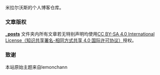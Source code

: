 米拉尔沃斯的个人博客仓库。

### 文章版权

**[_posts](https://github.com/miralworth/miralworth.github.io/tree/master/_posts)** 文件夹内所有文章若无特别声明均使用[CC BY-SA 4.0 International License（知识共享署名-相同方式共享 4.0 国际许可协议）](http://creativecommons.org/licenses/by-sa/4.0/)授权。

### 致谢

本站原始主题来自lemonchann

